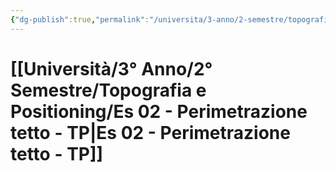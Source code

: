 ```yaml
---
{"dg-publish":true,"permalink":"/universita/3-anno/2-semestre/topografia-e-positioning/es-02-perimetrazione-tetto-tp/"}
---
```



# [[Università/3° Anno/2° Semestre/Topografia e Positioning/Es 02 - Perimetrazione tetto - TP\|Es 02 - Perimetrazione tetto - TP]]



